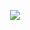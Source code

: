 <p align="center"><img src="https://user-images.githubusercontent.com/79950091/176428940-60545dcc-fe0c-4f21-abe7-8092e04f1488.png"></p>
